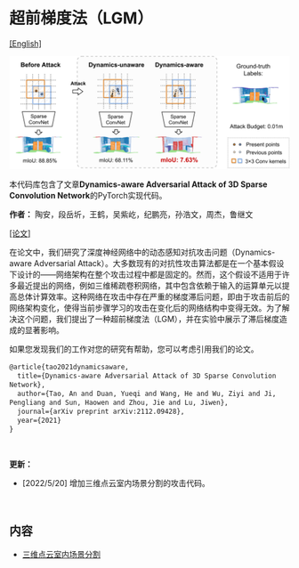 # 超前梯度法（LGM）

[[English]](README.md)

<p float="left">
    <img src="image/figure1.jpg" width="700"/>
</p>

本代码库包含了文章**Dynamics-aware Adversarial Attack of 3D Sparse Convolution Network**的PyTorch实现代码。

**作者：** 陶安，段岳圻，王鹤，吴紫屹，纪鹏亮，孙浩文，周杰，鲁继文

[[论文]](https://arxiv.org/abs/2112.09428)

在论文中，我们研究了深度神经网络中的动态感知对抗攻击问题（Dynamics-aware Adversarial Attack）。大多数现有的对抗性攻击算法都是在一个基本假设下设计的——网络架构在整个攻击过程中都是固定的。然而，这个假设不适用于许多最近提出的网络，例如三维稀疏卷积网络，其中包含依赖于输入的运算单元以提高总体计算效率。这种网络在攻击中存在严重的梯度滞后问题，即由于攻击前后的网络架构变化，使得当前步骤学习的攻击在变化后的网络结构中变得无效。为了解决这个问题，我们提出了一种超前梯度法（LGM），并在实验中展示了滞后梯度造成的显著影响。

如果您发现我们的工作对您的研究有帮助，您可以考虑引用我们的论文。

```
@article{tao2021dynamicsaware,
  title={Dynamics-aware Adversarial Attack of 3D Sparse Convolution Network},
  author={Tao, An and Duan, Yueqi and Wang, He and Wu, Ziyi and Ji, Pengliang and Sun, Haowen and Zhou, Jie and Lu, Jiwen},
  journal={arXiv preprint arXiv:2112.09428},
  year={2021}
}
```

&nbsp;

**更新：** 

- [2022/5/20] 增加三维点云室内场景分割的攻击代码。

&nbsp;

## 内容

- [三维点云室内场景分割](indoor_scene/)
